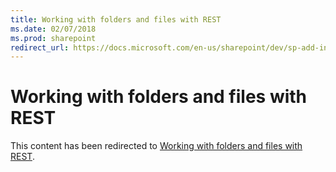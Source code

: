 ```yaml
---
title: Working with folders and files with REST
ms.date: 02/07/2018
ms.prod: sharepoint
redirect_url: https://docs.microsoft.com/en-us/sharepoint/dev/sp-add-ins/working-with-folders-and-files-with-rest/
---
```



# Working with folders and files with REST

This content has been redirected to [Working with folders and files with REST](../../sp-add-ins/working-with-folders-and-files-with-rest.md).